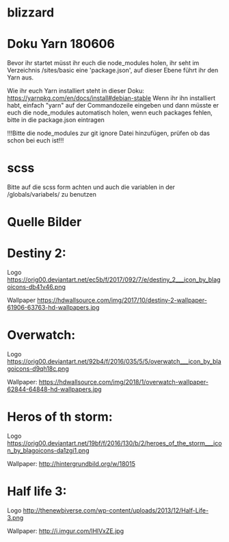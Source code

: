# blizzard

# Doku Yarn 180606
Bevor ihr startet müsst ihr euch die node_modules holen, ihr seht im Verzeichnis /sites/basic
eine 'package.json', auf dieser Ebene führt ihr den Yarn aus.

Wie ihr euch Yarn installiert steht in dieser Doku:
https://yarnpkg.com/en/docs/install#debian-stable
Wenn ihr ihn installiert habt, einfach "yarn" auf der Commandozeile eingeben und dann müsste er euch die 
node_modules automatisch holen, wenn euch packages fehlen, bitte in die package.json eintragen

!!!Bitte die node_modules zur git ignore Datei hinzufügen, prüfen ob das schon bei euch ist!!!

# scss
Bitte auf die scss form achten und auch die variablen in der /globals/variabels/ zu benutzen

# Quelle Bilder

# Destiny 2:

Logo
https://orig00.deviantart.net/ec5b/f/2017/092/7/e/destiny_2___icon_by_blagoicons-db41v46.png

Wallpaper
https://hdwallsource.com/img/2017/10/destiny-2-wallpaper-61906-63763-hd-wallpapers.jpg

# Overwatch:

Logo
https://orig00.deviantart.net/92b4/f/2016/035/5/5/overwatch___icon_by_blagoicons-d9qh18c.png

Wallpaper:
https://hdwallsource.com/img/2018/1/overwatch-wallpaper-62844-64848-hd-wallpapers.jpg

# Heros of th storm:

Logo
https://orig00.deviantart.net/19bf/f/2016/130/b/2/heroes_of_the_storm___icon_by_blagoicons-da1zgi1.png

Wallpaper:
http://hintergrundbild.org/w/18015

# Half life 3:

Logo
http://thenewbiverse.com/wp-content/uploads/2013/12/Half-Life-3.png

Wallpaper:
http://i.imgur.com/lHlVxZE.jpg
